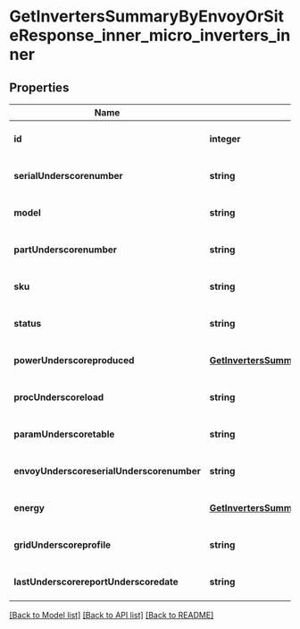 # GetInvertersSummaryByEnvoyOrSiteResponse_inner_micro_inverters_inner

## Properties
Name | Type | Description | Notes
------------ | ------------- | ------------- | -------------
**id** | **integer** |  | [optional] [default to null]
**serialUnderscorenumber** | **string** |  | [optional] [default to null]
**model** | **string** |  | [optional] [default to null]
**partUnderscorenumber** | **string** |  | [optional] [default to null]
**sku** | **string** |  | [optional] [default to null]
**status** | **string** |  | [optional] [default to null]
**powerUnderscoreproduced** | [**GetInvertersSummaryByEnvoyOrSiteResponseInnerMicroInvertersInnerPowerProduced**](GetInvertersSummaryByEnvoyOrSiteResponseInnerMicroInvertersInnerPowerProduced.md) |  | [optional] [default to null]
**procUnderscoreload** | **string** |  | [optional] [default to null]
**paramUnderscoretable** | **string** |  | [optional] [default to null]
**envoyUnderscoreserialUnderscorenumber** | **string** |  | [optional] [default to null]
**energy** | [**GetInvertersSummaryByEnvoyOrSiteResponseInnerMicroInvertersInnerEnergy**](GetInvertersSummaryByEnvoyOrSiteResponseInnerMicroInvertersInnerEnergy.md) |  | [optional] [default to null]
**gridUnderscoreprofile** | **string** |  | [optional] [default to null]
**lastUnderscorereportUnderscoredate** | **string** |  | [optional] [default to null]

[[Back to Model list]](../README.md#documentation-for-models) [[Back to API list]](../README.md#documentation-for-api-endpoints) [[Back to README]](../README.md)


